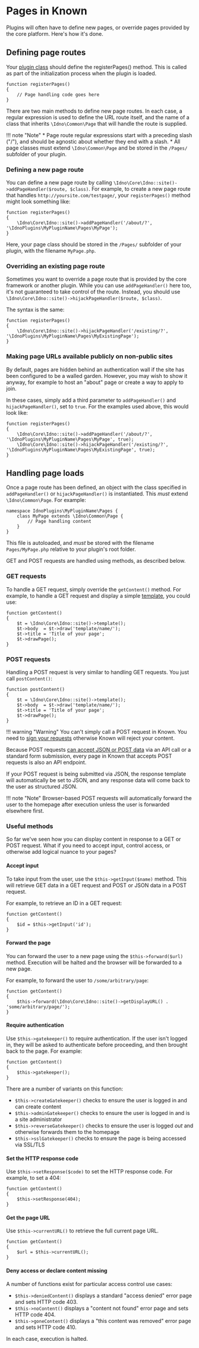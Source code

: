 # Pages in Known

Plugins will often have to define new pages, or override pages provided by the core platform. Here's how it's done.

## Defining page routes

Your [plugin class](class.md) should define the registerPages() method. This is called as part of the initialization
process when the plugin is loaded.

    function registerPages()
    {
        // Page handling code goes here
    }

There are two main methods to define new page routes. In each case, a regular expression is used to define the URL route
itself, and the name of a class that inherits `\Idno\Common\Page` that will handle the route is supplied.

!!! note "Note"
    * Page route regular expressions start with a preceding slash ("/"), and should be agnostic about whether they end with a slash.
    * All page classes must extend `\Idno\Common\Page` and be stored in the `/Pages/` subfolder of your plugin.

### Defining a new page route

You can define a new page route by calling `\Idno\Core\Idno::site()->addPageHandler($route, $class)`. For example, to create
a new page route that handles `http://yoursite.com/testpage/`, your `registerPages()` method might look something like:

    function registerPages()
    {
        \Idno\Core\Idno::site()->addPageHandler('/about/?', '\IdnoPlugins\MyPluginName\Pages\MyPage');
    }

Here, your page class should be stored in the `/Pages/` subfolder of your plugin, with the filename `MyPage.php`.

### Overriding an existing page route

Sometimes you want to override a page route that is provided by the core framework or another plugin. While you can use
`addPageHandler()` here too, it's not guaranteed to take control of the route. Instead, you should use
`\Idno\Core\Idno::site()->hijackPageHandler($route, $class)`.

The syntax is the same:

    function registerPages()
    {
        \Idno\Core\Idno::site()->hijackPageHandler('/existing/?', '\IdnoPlugins\MyPluginName\Pages\MyExistingPage');
    }

### Making page URLs available publicly on non-public sites

By default, pages are hidden behind an authentication wall if the site has been configured to be a walled garden.
However, you may wish to show it anyway, for example to host an "about" page or create a way to apply to join.

In these cases, simply add a third parameter to `addPageHandler()` and `hijackPageHandler()`, set to `true`. For the
examples used above, this would look like:

    function registerPages()
    {
        \Idno\Core\Idno::site()->addPageHandler('/about/?', '\IdnoPlugins\MyPluginName\Pages\MyPage', true);
        \Idno\Core\Idno::site()->hijackPageHandler('/existing/?', '\IdnoPlugins\MyPluginName\Pages\MyExistingPage', true);
    }

## Handling page loads

Once a page route has been defined, an object with the class specified in `addPageHandler()` or `hijackPageHandler()` is
instantiated. This _must_ extend `\Idno\Common\Page`. For example:

    namespace IdnoPlugins\MyPluginName\Pages {
        class MyPage extends \Idno\Common\Page {
            // Page handling content
        }
    }

This file is autoloaded, and _must_ be stored with the filename `Pages/MyPage.php` relative to your plugin's root
folder.

GET and POST requests are handled using methods, as described below.

### GET requests

To handle a GET request, simply override the `getContent()` method. For example, to handle a GET request and display
a simple [template](../templating/index.md), you could use:

    function getContent()
    {
        $t = \Idno\Core\Idno::site()->template();
        $t->body  = $t->draw('template/name/');
        $t->title = 'Title of your page';
        $t->drawPage();
    }

### POST requests

Handling a POST request is very similar to handling GET requests. You just call `postContent()`:

    function postContent()
    {
        $t = \Idno\Core\Idno::site()->template();
        $t->body  = $t->draw('template/name/');
        $t->title = 'Title of your page';
        $t->drawPage();
    }

!!! warning "Warning"
    You can't simply call a POST request in Known. You need to [sign your requests](forms.md) otherwise Known will reject your content.

Because POST requests [can accept JSON or POST data](forms.md) via an API call or a standard form submission, every
page in Known that accepts POST requests is also an API endpoint.

If your POST request is being submitted via JSON, the response template will automatically be set to JSON, and any
response data will come back to the user as structured JSON.

!!! note "Note" 
    Browser-based POST requests will automatically forward the user to the homepage after execution unless the user is forwarded elsewhere first.

### Useful methods

So far we've seen how you can display content in response to a GET or POST request. What if you need to accept input,
control access, or otherwise add logical nuance to your pages?

#### Accept input

To take input from the user, use the `$this->getInput($name)` method. This will retrieve GET data in a GET request
and POST or JSON data in a POST request.

For example, to retrieve an ID in a GET request:

    function getContent()
    {
        $id = $this->getInput('id');
    }

#### Forward the page

You can forward the user to a new page using the `$this->forward($url)` method. Execution will be halted and the
browser will be forwarded to a new page.

For example, to forward the user to `/some/arbitrary/page`:

    function getContent()
    {
        $this->forward(\Idno\Core\Idno::site()->getDisplayURL() . 'some/arbitrary/page/');
    }

#### Require authentication

Use `$this->gatekeeper()` to require authentication. If the user isn't logged in, they will be asked to authenticate
before proceeding, and then brought back to the page. For example:

    function getContent()
    {
        $this->gatekeeper();
    }

There are a number of variants on this function:

* `$this->createGatekeeper()` checks to ensure the user is logged in and can create content
* `$this->adminGatekeeper()` checks to ensure the user is logged in and is a site administrator
* `$this->reverseGatekeeper()` checks to ensure the user is logged _out_ and otherwise forwards them to the homepage
* `$this->sslGatekeeper()` checks to ensure the page is being accessed via SSL/TLS

#### Set the HTTP response code

Use `$this->setResponse($code)` to set the HTTP response code. For example, to set a 404:

    function getContent()
    {
        $this->setResponse(404);
    }

#### Get the page URL

Use `$this->currentURL()` to retrieve the full current page URL.

    function getContent()
    {
        $url = $this->currentURL();
    }

#### Deny access or declare content missing

A number of functions exist for particular access control use cases:

* `$this->deniedContent()` displays a standard "access denied" error page and sets HTTP code 403.
* `$this->noContent()` displays a "content not found" error page and sets HTTP code 404.
* `$this->goneContent()` displays a "this content was removed" error page and sets HTTP code 410.

In each case, execution is halted.